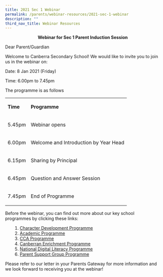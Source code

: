 ```yaml
---
title: 2021 Sec 1 Webinar
permalink: /parents/webinar-resources/2021-sec-1-webinar
description: ""
third_nav_title: Webinar Resources
---
```

<p style="text-align: center;"><strong>Webinar for Sec 1 Parent Induction Session</strong></p>
<p>Dear Parent/Guardian</p>
<p>Welcome to Canberra Secondary School! We would like to invite you to join us in the webinar on:</p>
<p>Date: 8 Jan 2021 (Friday)</p>
<p>Time: 6.00pm to 7.45pm</p>
<p>The programme is as follows</p>
<table width="100%">
<tbody>
<tr>
<td>
<p><strong>Time</strong></p>
</td>
<td>
<p><strong>Programme</strong></p>
</td>
</tr>
<tr>
<td>
<p>5.45pm</p>
</td>
<td>
<p>Webinar opens</p>
</td>
</tr>
<tr>
<td>
<p>6.00pm</p>
</td>
<td>
<p>Welcome and Introduction by Year Head</p>
</td>
</tr>
<tr>
<td>
<p>6.15pm</p>
</td>
<td>
<p>Sharing by Principal</p>
</td>
</tr>
<tr>
<td>
<p>6.45pm</p>
</td>
<td>
<p>Question and Answer Session</p>
</td>
</tr>
<tr>
<td>
<p>7.45pm</p>
</td>
<td>
<p>End of Programme</p>
</td>
</tr>
</tbody>
</table>
<div>
<p>Before the webinar, you can find out more about our key school programmes by clicking these links:</p>
<ol>
<ol>
<li><a href="https://moe-canberrasec-staging.netlify.app/files/1%20Character%20Development%20Programme.pdf" target="_blank" rel="noopener">Character Development Programme</a></li>
<li><a href="https://moe-canberrasec-staging.netlify.app/files/2%20Academic%20Programme.pdf" target="_blank" rel="noopener">Academic Programme</a></li>
<li><a href="https://moe-canberrasec-staging.netlify.app/files/3%20CCA%20Progamme.pdf" target="_blank" rel="noopener">CCA Programme</a></li>
<li><a href="https://moe-canberrasec-staging.netlify.app/files/4%20Canberran%20Enrichment%20Programme%20CEP.pdf" target="_blank" rel="noopener">Canberran Enrichment Programme</a></li>
<li><a href="https://moe-canberrasec-staging.netlify.app/files/5%20National%20Digital%20Literacy%20Programme.pdf" target="_blank" rel="noopener">National Digital Literacy Programme</a></li>
<li><a href="https://moe-canberrasec-staging.netlify.app/files/6%20Parent%20Support%20Group%20Programme.pdf" target="_blank" rel="noopener">Parent Support Group Programme</a></li>
</ol>
</ol>
<p>Please refer to our letter in your Parents Gateway for more information and we look forward to receiving you at the webinar!</p>
</div>